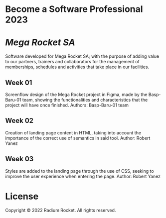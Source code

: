 # Become a Software Professional 2023

# _Mega Rocket SA_

Software developed for Mega Rocket SA; with the purpose of adding value to our partners, trainers and collaborators for the management of memberships, schedules and activities that take place in our facilities.

## Week 01
Screenflow design of the Mega Rocket project in Figma, made by the Basp-Baru-01 team, showing the functionalities and characteristics that the project will have once finished.
Authors: Basp-Baru-01 team

## Week 02
Creation of landing page content in HTML, taking into account the importance of the correct use of semantics in said tool.
Author: Robert Yanez

## Week 03
Styles are added to the landing page through the use of CSS, seeking to improve the user experience when entering the page.
Author: Robert Yanez

# License
Copyright © 2022 Radium Rocket. All rights reserved.